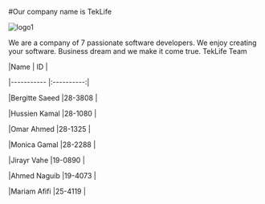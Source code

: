 #Our company name is TekLife

![logo1](https://cloud.githubusercontent.com/assets/10826223/6214584/506d28da-b602-11e4-8e42-bce72275ebe3.png)

We are a company of 7 passionate software developers. We enjoy creating your software. Business dream and we make it come true.
TekLife Team

|Name              | ID         |

|-----------       |:----------:|

|Bergitte Saeed    |28-3808     | 

|Hussien Kamal     |28-1080     |

|Omar Ahmed        |28-1325     |

|Monica Gamal      |28-2288     |

|Jirayr Vahe       |19-0890     |

|Ahmed Naguib      |19-4073     |

|Mariam Afifi      |25-4119     |


